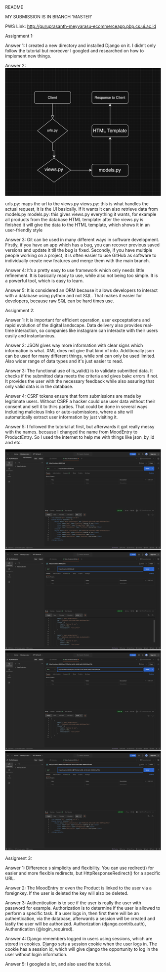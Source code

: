 README

MY SUBMISSION IS IN BRANCH 'MASTER'

PWS Link: http://guruprasanth-meyyarasu-ecommerceapp.pbp.cs.ui.ac.id

Assignment 1:

Answer 1:
I created a new directory and installed Django on it. I didn’t only follow the tutorial but moreover I googled and researched on how to implement new things.

Answer 2: 
![alt text](<Screenshot 2024-09-11 at 10.23.18-1.png>)

urls.py: maps the url to the views.py
views.py: this is what handles the actual request, it is the UI basically. If it wants it can also retrieve data from models.py
models.py: this gives views.py everything it wants, for example all products from the database
HTML template: after the views.py is finished it will give the data to the HTML template, which shows it in an user-friendly style

Answer 3:
Git can be used in many different ways in software development. Firstly, if you have an app which has a bug, you can recover previous saved versions and update it till the bug is fixed. Secondly, if you have multiple people working on a project, it is often easier to use GitHub as software to individually create new features and merge them with the main branch.

Answer 4:
It’s a pretty easy to use framework which only needs little refinement. It is basically ready to use, while also not being too simple. It is a powerful tool, which is easy to learn.

Answer 5:
It is considered an ORM because it allows developers to interact with a database using python and not SQL. That makes it easier for developers, because raw SQL can be hard times use.


Assignment 2:

Answer 1:
It is important for efficient operation, user expceptations and rapid evolution of the digital landscape. Data delivery also provides real-time interaction, so companies like instagram can interacte with their users easily and instantanious.

Answer 2:
JSON gives way more information with clear signs which information is what. XML does not give that kind of info. Additionally json can be used for many different things, while xml can only be used limited. Also wider range of data types and it's just easier to read.

Answer 3:
The functional use of is_valid() is to validate submitted data. It checks if the submitted data meets the criteria and gives bakc errors if not. It provides the user with the necessary feedback while also assuring that only valid data is in the database.

Answer 4:
CSRF tokens ensure that form submissions are made by legitimate users. Without CSRF a hacker could use user data without their consent and sell it to thirs parties. That could be done in several ways including malicious links or auto-submissions, where a site will automatically extract user information by just visiting it.

Answer 5:
I followed the tutorial at first, but afterwards it got really messy with the names. because I changed the name from MoodEntry to ProductEntry. So I used the internet to help me with things like json_by_id and etc.

![xml](<Screenshot 2024-09-17 at 15.48.53.png>)
![json](<Screenshot 2024-09-17 at 15.49.14.png>)
![json_by_id](<Screenshot 2024-09-17 at 15.49.27.png>)
![xml_by_id](<Screenshot 2024-09-17 at 15.49.35.png>)

Assigment 3:

Answer 1:
Difference s simplicity and flexibility. You can use redirect() for easier and more flexible redirects, but HttpResponseRedirect() for a specific URL.

Answer 2:
The MoodEntry or even the Product is linked to the user via a foreignkey. If the user is deleted the key will also be deleted.

Answer 3:
Authentication is to see if the user is really the user with password for example. Authorization is to determine if the user is allowed to perform a specific task. If a user logs in, then first there will be an authentication, via the database, afterwards a session will be created and lastly the user will be authorized. Authorization (django.contrib.auth), Authentication (@login_required).

Answer 4:
Django remembers logged in users using sessions, which are stored in cookies. Django sets a session cookie when the user logs in. The cookie has a session id, which will give django the opportunity to log in the user without login information.

Answer 5:
I googled a lot, and also used the tutorial.